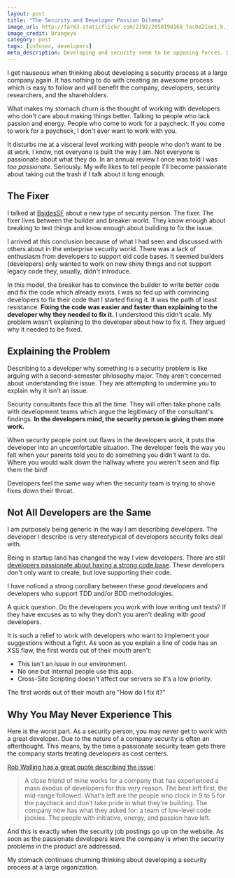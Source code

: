 ```yaml
---
layout: post
title: "The Security and Developer Passion Dilema"
image_url: http://farm3.staticflickr.com/2192/2058198168_fac0e21ee1_b.jpg
image_credit: Orangeya
category: post
tags: [infosec, developers]
meta_description: Developing and security seem to be opposing forces. Developers will never develop securly. But, if that's true, why do we continue to try?
---
```

I get nauseous when thinking about developing a security process at a large company again. It has nothing to do with creating an awesome process which is easy to follow and will benefit the company, developers, security researchers, and the shareholders.

What makes my stomach churn is the thought of working with developers who don't care about making things better. Talking to people who lack passion and energy. People who come to work for a paycheck. If you come to work for a paycheck, I don't ever want to work with you.

It disturbs me at a visceral level working with people who don't want to be at work. I know, not everyone is built the way I am. Not everyone is passionate about what they do. In an annual review I once was told I was _too passionate_. Seriously. My wife likes to tell people I'll become passionate about taking out the trash if I talk about it long enough.

## The Fixer
I talked at [BsidesSF](/2011/02/builders-breakers-and-fixers/) about a new type of security person. The fixer. The fixer lives between the builder and breaker world. They know enough about breaking to test things and know enough about building to fix the issue.

I arrived at this conclusion because of what I had seen and discussed with others about in the enterprise security world. There was a lack of enthusiasm from developers to support old code bases. It seemed builders (developers) only wanted to work on new shiny things and not support legacy code they, usually, didn't introduce.

In this model, the breaker has to convince the builder to write better code and fix the code which already exists. I was so fed up with convincing developers to fix their code that I started fixing it. It was the path of least resistance. __Fixing the code was easier and faster than explaining to the developer why they needed to fix it.__ I understood this didn't scale. My problem wasn't explaining to the developer about how to fix it. They argued why it needed to be fixed.

## Explaining the Problem
Describing to a developer why something is a security problem is like arguing with a second-semester philosophy major. They aren't concerned about understanding the issue. They are attempting to undermine you to explain why it isn't an issue.

Security consultants face this all the time. They will often take phone calls with development teams which argue the legitimacy of the consultant's findings. __In the developers mind, the security person is giving them more work.__

When security people point out flaws in the developers work, it puts the developer into an uncomfortable situation. The developer feels the way you felt when your parents told you to do something you didn't want to do. Where you would walk down the hallway where you weren't seen and flip them the bird!

Developers feel the same way when the security team is trying to shove fixes down their throat.

## Not All Developers are the Same
I am purposely being generic in the way I am describing developers. The developer I describe is very stereotypical of developers security folks deal with.

Being in startup land has changed the way I view developers. There are still [developers passionate about having a strong code base](https://twitter.com/mkonda). These developers don't only want to create, but love supporting their code.

I have noticed a strong corollary between these _good_ developers and developers who support TDD and/or BDD methodologies.

A quick question. Do the developers you work with love writing unit tests? If they have excuses as to why they don't you aren't dealing with _good_ developers.

It is such a relief to work with developers who want to implement your suggestions without a fight. As soon as you explain a line of code has an XSS flaw, the first words out of their mouth aren't:

* This isn't an issue in our environment.
* No one but internal people use this app.
* Cross-Site Scripting doesn't affect our servers so it's a low priority.

The first words out of their mouth are "How do I fix it?"

## Why You May Never Experience This

Here is the worst part. As a security person, you may never get to work with a great developer. Due to the nature of a company security is often an afterthought. This means, by the time a passionate security team gets there the company starts treating developers as cost centers.

[Rob Walling has a great quote describing the issue](http://www.softwarebyrob.com/2007/10/15/q-a-on-leaving-management-for-development/):

> A close friend of mine works for a company that has experienced a mass exodus of developers for this very reason. The best left first, the mid-range followed. What's left are the people who clock in 9 to 5 for the paycheck and don't take pride in what they're building. The company now has what they asked for: a team of low-level code jockies. The people with initiative, energy, and passion have left.

And this is exactly when the security job postings go up on the website. As soon as the passionate developers leave the company is when the security problems in the product are addressed.

My stomach continues churning thinking about developing a security process at a large organization.
